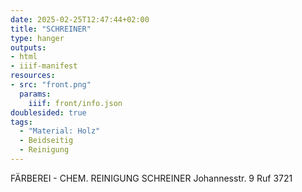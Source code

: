 ```yaml
---
date: 2025-02-25T12:47:44+02:00
title: "SCHREINER"
type: hanger
outputs:
- html
- iiif-manifest
resources:
- src: "front.png"
  params:
    iiif: front/info.json
doublesided: true
tags:
  - "Material: Holz"
  - Beidseitig
  - Reinigung
---
```

FÄRBEREI - CHEM. REINIGUNG SCHREINER
Johannesstr. 9 Ruf 3721
